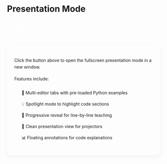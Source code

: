 # Presentation Mode

<button id="openFullscreen" class="fullscreen-btn">🖥️ Open Fullscreen Presentation</button>

<div class="info-section">
  <p>Click the button above to open the fullscreen presentation mode in a new window.</p>
  <p>Features include:</p>
  <ul>
    <li>📝 Multi-editor tabs with pre-loaded Python examples</li>
    <li>💡 Spotlight mode to highlight code sections</li>
    <li>📖 Progressive reveal for line-by-line teaching</li>
    <li>🎯 Clean presentation view for projectors</li>
    <li>📊 Floating annotations for code explanations</li>
  </ul>
</div>

<style>
.fullscreen-btn {
  margin-bottom: 20px;
  padding: 12px 24px;
  background: var(--vp-c-brand);
  color: white;
  border: none;
  border-radius: 8px;
  font-weight: 600;
  cursor: pointer;
  font-size: 16px;
  transition: all 0.3s ease;
}

.fullscreen-btn:hover {
  background: var(--vp-c-brand-dark);
  transform: translateY(-2px);
}

.info-section {
  max-width: 600px;
  margin: 0 auto;
  padding: 24px;
  background: var(--vp-c-bg-soft);
  border: 1px solid var(--vp-c-divider);
  border-radius: 12px;
  box-shadow: 0 4px 16px rgba(0, 0, 0, 0.05);
}

.info-section p {
  margin-bottom: 16px;
  line-height: 1.6;
  color: var(--vp-c-text-1);
}

.info-section ul {
  list-style: none;
  padding: 0;
  margin: 16px 0;
}

.info-section li {
  padding: 8px 0;
  padding-left: 24px;
  position: relative;
  color: var(--vp-c-text-2);
  line-height: 1.5;
}

.info-section li:before {
  content: attr(data-icon);
  position: absolute;
  left: 0;
  font-size: 16px;
}
</style>

<script setup>
function openPresentationFullscreen() {
  // Open in new tab instead of new window
  const presentationWindow = window.open(
    '/Python-Programming/presentation-fullscreen.html',
    '_blank'
  );
  
  if (presentationWindow) {
    presentationWindow.focus();
  } else {
    alert('Please allow popups for this site to open presentation mode');
  }
}

// Add event listener when component mounts
import { onMounted } from 'vue'

onMounted(() => {
  const btn = document.getElementById('openFullscreen');
  if (btn) {
    btn.addEventListener('click', openPresentationFullscreen);
  }
});
</script>